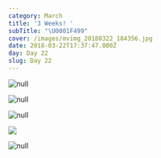 ```yaml
---
category: March
title: '3 Weeks! '
subTitle: "\U0001F499"
cover: /images/mvimg_20180322_184356.jpg
date: 2018-03-22T17:37:47.000Z
day: Day 22
slug: Day 22
---
```

![null](/images/mvimg_20180322_184356.jpg)

![null](/images/mvimg_20180322_183728.jpg)

![null](/images/mvimg_20180322_184934.jpg)

![](/images/mvimg_20180322_185805_1.jpg)

![null](/images/img_20180322_185817.jpg)
